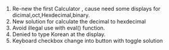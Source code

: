 1. Re-new the first Calculator , cause need some displays for dicimal,oct,Hexdecimal,binary.
2. New solution for calculate the decimal to hexdecimal
3. Avoid illegal use with eval() function.
4. Denied to type Korean at the display.
5. Keyboard checkbox change into button with toggle solution
